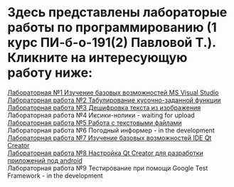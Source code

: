 Здесь представлены лабораторые работы по программированию (1 курс ПИ-б-о-191(2) Павловой Т.).<br>
Кликните на интересующую работу ниже:
=============
[Лабораторная №1 Изучение базовых возможностей MS Visual Studio](https://github.com/dark-angel-jpg/Lab/blob/master/Lab1.md)<br>
[Лабораторная работа №2 Табулирование кусочно-заданной функции](https://github.com/dark-angel-jpg/Lab/blob/master/Lab2.md)<br>
[Лабораторная работа №3 Дешифровка текста из изображения](https://github.com/dark-angel-jpg/Lab/blob/master/Lab3.mdм)<br>
Лабораторная работа №4 Иксики-нолики - waiting for upload<br>
[Лабораторная работа №5 Работа с текстовыми файлами](https://github.com/dark-angel-jpg/Lab/blob/master/Lab5.md)<br>
Лабораторная работа №6 Погодный информер - in the development<br>
[Лабораторная работа №7 Изучение базовых возможностей IDE Qt Creator](https://github.com/dark-angel-jpg/Lab/blob/master/Lab7.md)<br>
[Лабораторная работа №8 Настройка Qt Creator для разработки приложений под android](https://github.com/dark-angel-jpg/Lab/blob/master/Lab8.md) <br>
Лабораторная работа №9 Тестирование при помощи Google Test Framework - in the development

